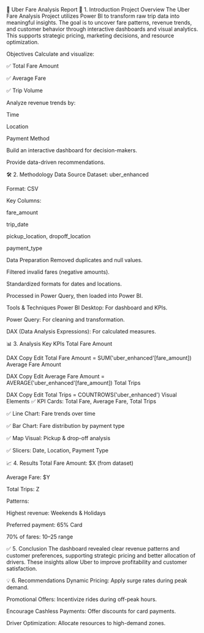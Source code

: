 🚖 Uber Fare Analysis Report
📌 1. Introduction
Project Overview
The Uber Fare Analysis Project utilizes Power BI to transform raw trip data into meaningful insights. The goal is to uncover fare patterns, revenue trends, and customer behavior through interactive dashboards and visual analytics. This supports strategic pricing, marketing decisions, and resource optimization.

Objectives
Calculate and visualize:

✅ Total Fare Amount

✅ Average Fare

✅ Trip Volume

Analyze revenue trends by:

Time

Location

Payment Method

Build an interactive dashboard for decision-makers.

Provide data-driven recommendations.

🛠 2. Methodology
Data Source
Dataset: uber_enhanced

Format: CSV

Key Columns:

fare_amount

trip_date

pickup_location, dropoff_location

payment_type

Data Preparation
Removed duplicates and null values.

Filtered invalid fares (negative amounts).

Standardized formats for dates and locations.

Processed in Power Query, then loaded into Power BI.

Tools & Techniques
Power BI Desktop: For dashboard and KPIs.

Power Query: For cleaning and transformation.

DAX (Data Analysis Expressions): For calculated measures.

📊 3. Analysis
Key KPIs
Total Fare Amount

DAX
Copy
Edit
Total Fare Amount = SUM('uber_enhanced'[fare_amount])
Average Fare Amount

DAX
Copy
Edit
Average Fare Amount = AVERAGE('uber_enhanced'[fare_amount])
Total Trips

DAX
Copy
Edit
Total Trips = COUNTROWS('uber_enhanced')
Visual Elements
✅ KPI Cards: Total Fare, Average Fare, Total Trips

✅ Line Chart: Fare trends over time

✅ Bar Chart: Fare distribution by payment type

✅ Map Visual: Pickup & drop-off analysis

✅ Slicers: Date, Location, Payment Type

📈 4. Results
Total Fare Amount: $X (from dataset)

Average Fare: $Y

Total Trips: Z

Patterns:

Highest revenue: Weekends & Holidays

Preferred payment: 65% Card

70% of fares: $10–$25 range

✅ 5. Conclusion
The dashboard revealed clear revenue patterns and customer preferences, supporting strategic pricing and better allocation of drivers. These insights allow Uber to improve profitability and customer satisfaction.

💡 6. Recommendations
Dynamic Pricing: Apply surge rates during peak demand.

Promotional Offers: Incentivize rides during off-peak hours.

Encourage Cashless Payments: Offer discounts for card payments.

Driver Optimization: Allocate resources to high-demand zones.
